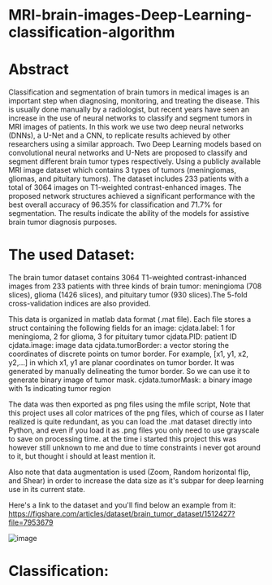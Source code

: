 # MRI-brain-images-Deep-Learning-classification-algorithm

# Abstract
Classification and segmentation of brain tumors in medical images is an important step when diagnosing, monitoring, and treating the disease. This is usually done manually by a radiologist, but recent years have seen an increase in the use of neural networks to classify and segment tumors in MRI images of patients. In this work we use two deep neural networks (DNNs), a U-Net and a CNN, to replicate results achieved by other researchers using a similar approach.
Two Deep Learning models based on convolutional neural networks and U-Nets are proposed to classify and segment different brain tumor types respectively. Using a publicly available MRI image dataset which contains 3 types of tumors (meningiomas, gliomas, and pituitary tumors). The dataset includes 233 patients with a total of 3064 images on T1-weighted contrast-enhanced images. The proposed network structures achieved a significant performance with the best overall accuracy of 96.35% for classification and 71.7% for segmentation. The results indicate the ability of the models for assistive brain tumor diagnosis purposes.

# The used Dataset:
The brain tumor dataset contains 3064 T1-weighted contrast-inhanced images
from 233 patients with three kinds of brain tumor: meningioma (708 slices), 
glioma (1426 slices), and pituitary tumor (930 slices).The 5-fold
cross-validation indices are also provided.

This data is organized in matlab data format (.mat file). Each file stores a struct
containing the following fields for an image:
cjdata.label: 1 for meningioma, 2 for glioma, 3 for pituitary tumor
cjdata.PID: patient ID
cjdata.image: image data
cjdata.tumorBorder: a vector storing the coordinates of discrete points on tumor border.
		For example, [x1, y1, x2, y2,...] in which x1, y1 are planar coordinates on tumor border.
		It was generated by manually delineating the tumor border. So we can use it to generate
		binary image of tumor mask.
cjdata.tumorMask: a binary image with 1s indicating tumor region

The data was then exported as png files using the mfile script, Note that this project uses all color matrices of the png files, which of course as I later realized is quite redundant, as you can load the .mat dataset directly into Python, and even if you load it as .png files you only need to use grayscale to save on processing time. at the time i started this project this was however still unknown to me and due to time constraints i never got around to it, but thought i should at least mention it.

Also note that data augmentation is used (Zoom, Random horizontal flip, and Shear) in order to increase the data size as it's subpar for deep learning use in its current state.

Here's a link to the dataset and you'll find below an example from it:
https://figshare.com/articles/dataset/brain_tumor_dataset/1512427?file=7953679


![image](https://user-images.githubusercontent.com/88331345/128345850-88accf21-0bcf-494f-a865-8ffd64584054.png)


# Classification:
